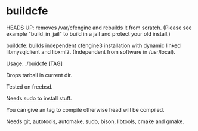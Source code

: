 buildcfe
========

HEADS UP: removes /var/cfengine and rebuilds it from scratch. (Please see example "build_in_jail" to build in a jail and protect your old install.)

buildcfe: builds independent cfengine3 installation with dynamic linked libmysqlclient and libxml2. (Independent from software in /usr/local).

Usage: ./buidcfe [TAG]

Drops tarball in current dir. 

Tested on freebsd.

Needs sudo to install stuff.

You can give an tag to compile otherwise head will be compiled.

Needs git, autotools, automake, sudo, bison, libtools, cmake and gmake.
